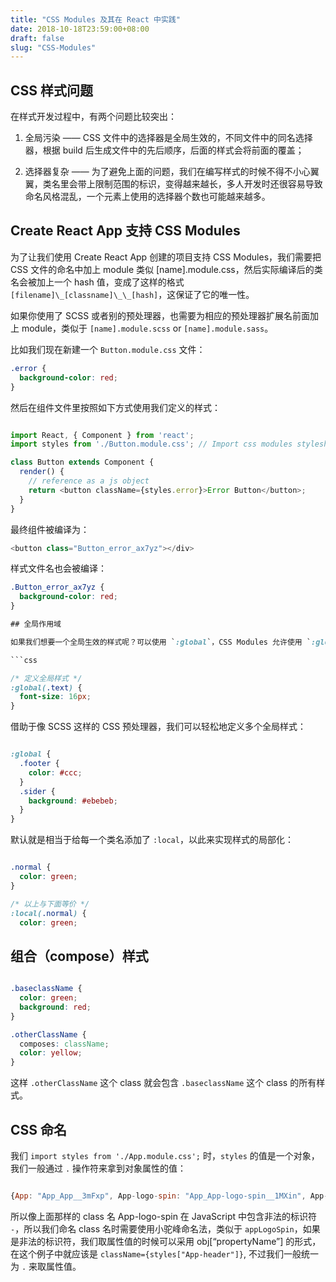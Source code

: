 ```yaml
---
title: "CSS Modules 及其在 React 中实践"
date: 2018-10-18T23:59:00+08:00
draft: false
slug: "CSS-Modules"
---
```


## CSS 样式问题

在样式开发过程中，有两个问题比较突出：

1. 全局污染 —— CSS 文件中的选择器是全局生效的，不同文件中的同名选择器，根据 build 后生成文件中的先后顺序，后面的样式会将前面的覆盖；

2. 选择器复杂 —— 为了避免上面的问题，我们在编写样式的时候不得不小心翼翼，类名里会带上限制范围的标识，变得越来越长，多人开发时还很容易导致命名风格混乱，一个元素上使用的选择器个数也可能越来越多。

## Create React App 支持 CSS Modules

为了让我们使用 Create React App 创建的项目支持 CSS Modules，我们需要把 CSS 文件的命名中加上 module 类似 [name].module.css，然后实际编译后的类名会被加上一个 hash 值，变成了这样的格式 `[filename]\_[classname]\_\_[hash]`，这保证了它的唯一性。

如果你使用了 SCSS 或者别的预处理器，也需要为相应的预处理器扩展名前面加上 module，类似于 `[name].module.scss` or `[name].module.sass`。

比如我们现在新建一个 `Button.module.css` 文件：

```css
.error {
  background-color: red;
}
```

然后在组件文件里按照如下方式使用我们定义的样式：

```js

import React, { Component } from 'react';
import styles from './Button.module.css'; // Import css modules stylesheet as styles

class Button extends Component {
  render() {
    // reference as a js object
    return <button className={styles.error}>Error Button</button>;
  }
}
```

最终组件被编译为：

```js
<button class="Button_error_ax7yz"></div>
```

样式文件名也会被编译：

```css
.Button_error_ax7yz {
  background-color: red;
}

## 全局作用域

如果我们想要一个全局生效的样式呢？可以使用 `:global`，CSS Modules 允许使用 `:global(.className)` 的语法，声明一个全局规则。凡是这样声明的 class，类名都不会被编译加上文件名和哈希字符串。

```css

/* 定义全局样式 */
:global(.text) {
  font-size: 16px;
}

```

借助于像 SCSS 这样的 CSS 预处理器，我们可以轻松地定义多个全局样式：

```scss

:global {
  .footer {
    color: #ccc;
  }
  .sider {
    background: #ebebeb;
  }
}

```


默认就是相当于给每一个类名添加了 `:local`，以此来实现样式的局部化：

```css

.normal {
  color: green;
}

/* 以上与下面等价 */
:local(.normal) {
  color: green;

```

## 组合（compose）样式

```css

.baseclassName {
  color: green;
  background: red;
}

.otherClassName {
  composes: className;
  color: yellow;
}

```

这样 `.otherClassName` 这个 class 就会包含 `.baseclassName` 这个 class 的所有样式。

## CSS 命名

我们 `import styles from './App.module.css';` 时，`styles` 的值是一个对象，我们一般通过 `.` 操作符来拿到对象属性的值：

```js

{App: "App_App__3mFxp", App-logo-spin: "App_App-logo-spin__1MXin", App-header: "App_App-header__2SAu8", App-link: "App_App-link__3bOgN"}

```

所以像上面那样的 class 名 App-logo-spin 在 JavaScript 中包含非法的标识符 `-`，所以我们命名 class 名时需要使用小驼峰命名法，类似于 `appLogoSpin`，如果是非法的标识符，我们取属性值的时候可以采用 obj[“propertyName”] 的形式，在这个例子中就应该是 `className={styles["App-header"]}`, 不过我们一般统一为 `.` 来取属性值。
